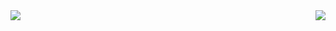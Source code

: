 
<!-- ### Hi there 👋, I'm [Amariev (CamiaCL)](https://github.com/CamiaCL) -->

<!-- <p align="center">
  <a href="https://github.com/lowlighter/metrics">
    <img src="./github-metrics.svg">
  </a>
</p>  -->

<img align="left" src="https://raw.githubusercontent.com/CamiaCL/CamiaCL/main/amariev-metrics_left.svg">
<img align="right" src="https://raw.githubusercontent.com/CamiaCL/CamiaCL/main/amariev-metrics_right.svg">